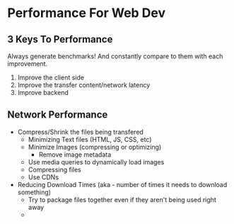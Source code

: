 # Performance For Web Dev

## 3 Keys To Performance
Always generate benchmarks! And constantly compare to them with each improvement.

1. Improve the client side
2. Improve the transfer content/network latency
3. Improve backend

## Network Performance
- Compress/Shrink the files being transfered
  - Minimizing Text files (HTML, JS, CSS, etc)
  - Minimize Images (compressing or optimizing)
    - Remove image metadata 
  - Use media queries to dynamically load images
  - Compressing files 
  - Use CDNs
- Reducing Download Times (aka - number of times it needs to download something)
  - Try to package files together even if they aren't being used right away
  - 
